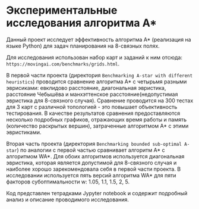 # Экспериментальные исследования алгоритма A*

Данный проект исследует эффективность алгоритма A* (реализация на языке Python) для задач планирования на 8-связных полях.

Для исследования использован набор карт и заданий к ним отсюда: `https://movingai.com/benchmarks/grids.html`.

В первой части проекта (директория `Benchmarking A-star with different heuristics`) проводится сравнение алгоритма A* с
четырьмя разными эврисиками: евклидово расстояние, диагональная эвристика, расстояние Чебышёва и манхэттенское расстояние(недопустимая эвристика для 8-связного случая).
Сравнение проводится на 300 тестах для 3 карт с различной топологией - это повышает объективность тестирования.
В качестве результатов сравнения предоставляются несколько подробных графиков, отражающих время работы и память (количество раскрытых вершин),
затраченные алгоритмом A* с этими эвристиками.

Вторая часть проекта (директория `Benchmarking bounded sub-optimal A-star`) по аналогии с первой частью сравнивает алгоритм A* с алгоритмом WA*. Для обоих алгоритмов используется диагональная
эвристика, которая является допустимой для 8-связного случая и наиболее хорошо зарекомендовала себя в первой части проекта. В исследовании используется
пять версий алгоритма WA* для пяти факторов субоптимальности w: 1.05, 1.1, 1.5, 2, 5.

Код представлен тетрадками Jypyter notebook и содержит подробный анализ и описание проводимого исследования.
